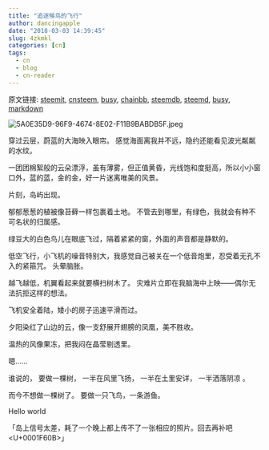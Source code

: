 ```yaml
---
title: "追逐候鸟的飞行"
author: dancingapple
date: "2018-03-03 14:39:45"
slug: 4zkmkl
categories: [cn]
tags: 
  - cn
  - blog
  - cn-reader
---
```


原文链接: [steemit](https://steemit.com), [cnsteem](https://cnsteem.com), [busy](https://busy.org), [chainbb](https://chainbb.com), [steemdb](https://steemdb.com), [steemd](https://steemd.com), [busy](https://busy.org), [markdown](https://raw.githubusercontent.com/pzhaonet/steem_dancingapple/master/content/post/4zkmkl.md)

![5A0E35D9-96F9-4674-8E02-F11B9BABDB5F.jpeg](https://steemitimages.com/DQmZ3fQKSj8n1VjrUmdYqnxyXxCyj54rMe7JrGU41pofGwb/5A0E35D9-96F9-4674-8E02-F11B9BABDB5F.jpeg)

穿过云层，蔚蓝的大海映入眼帘。
感觉海面离我并不远，隐约还能看见波光粼粼的水纹。

一团团棉絮般的云朵漂浮，虽有薄雾，但正值黄昏，光线饱和度挺高，所以小小窗口外，蓝的蓝，金的金，好一片迷离唯美的风景。

片刻，岛屿出现。

郁郁葱葱的植被像苔藓一样包裹着土地。
不管去到哪里，有绿色，我就会有种不可名状的归属感。

绿豆大的白色鸟儿在眼底飞过，隔着紧紧的窗，外面的声音都是静默的。

低空飞行，小飞机的噪音特别大，我感觉自己被关在一个低音炮里，忍受着无孔不入的紧箍咒。
头晕脑胀。

越飞越低，机翼看起来就要横扫树木了。
灾难片立即在我脑海中上映——偶尔无法抗拒这样的想法。

飞机安全着陆，矮小的房子迅速平滑而过。

夕阳染红了山边的云，像一支舒展开翅膀的凤凰，美不胜收。

温热的风像果冻，把我闷在晶莹剔透里。

嗯……

谁说的，
要做一棵树，
一半在风里飞扬，
一半在土里安详，
一半洒落阴凉 。

而今不想做一棵树了。
要做一只飞鸟，一条游鱼。

Hello world


「岛上信号太差，耗了一个晚上都上传不了一张相应的照片。回去再补吧<U+0001F60B>」
